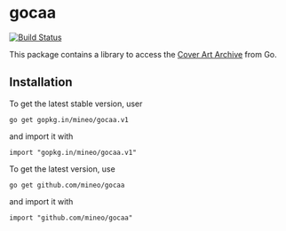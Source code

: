 # gocaa

[![Build Status](https://travis-ci.org/mineo/gocaa.svg?branch=master)](https://travis-ci.org/mineo/gocaa)

This package contains a library to access the
[Cover Art Archive](https://coverartarchive.org) from Go.

## Installation
To get the latest stable version, user

	go get gopkg.in/mineo/gocaa.v1

and import it with

	import "gopkg.in/mineo/gocaa.v1"

To get the latest version, use

	go get github.com/mineo/gocaa

and import it with

	import "github.com/mineo/gocaa"
